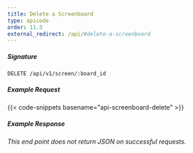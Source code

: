 ```yaml
---
title: Delete a Screenboard
type: apicode
order: 11.3
external_redirect: /api/#delete-a-screenboard
---
```


##### Signature
`DELETE /api/v1/screen/:board_id`
##### Example Request
{{< code-snippets basename="api-screenboard-delete" >}}
##### Example Response
*This end point does not return JSON on successful requests.*